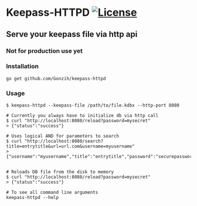# Keepass-HTTPD [![License](http://img.shields.io/:license-mit-blue.svg)](https://github.com/Gonzih/keepass-httpd/blob/master/LICENSE.md)

## Serve your keepass file via http api

### Not for production use yet

### Installation

```
go get github.com/Gonzih/keepass-httpd
```

### Usage

```
$ keepass-httpd --keepass-file /path/to/file.kdbx --http-port 8080

# Currently you always have to initialize db via http call
$ curl "http://localhost:8080/reload?password=mysecret"
> {"status":"success"}
```

```
# Uses logical AND for parameters to search
$ curl "http://localhost:8080/search?title=entrytitle&url=url.com&username=myusername"
> {"username":"myusername","title":"entrytitle","password":"securepassword","url":"url.com"}


# Reloads DB file from the disk to memory
$ curl "http://localhost:8080/reload?password=mysecret"
> {"status":"success"}
```

```
# To see all command line arguments
keepass-httpd --help
```
